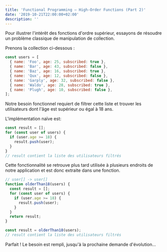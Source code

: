 ```yaml
---
title: 'Functional Programming — High-Order Functions (Part 2)'
date: '2019-10-21T22:00:00+02:00'
description: ''
---
```


Pour illustrer l'intérêt des fonctions d'ordre supérieur, essayons de résoudre un problème classique de manipulation de collection.

Prenons la collection ci-dessous :

```js
const users = [
  { name: 'Foo', age: 25, subscribed: true },
  { name: 'Bar', age: 43, subscribed: false },
  { name: 'Baz', age: 16, subscribed: true },
  { name: 'Qux', age: 12, subscribed: false },
  { name: 'Garply', age: 32, subscribed: false },
  { name: 'Waldo', age: 28, subscribed: true },
  { name: 'Plugh', age: 10, subscribed: false },
];
```

Notre besoin fonctionnel requiert de filtrer cette liste et trouver les utilisateurs dont l'âge est supérieur ou égal à 18 ans.

L'implémentation naïve est:

```js
const result = [];
for (const user of users) {
  if (user.age >= 18) {
    result.push(user);
  }
}
// result contient la liste des utilisateurs filtrés
```

Cette fonctionnalité se retrouve plus tard utilisée à plusieurs endroits de notre application et est donc extraite dans une fonction.

```js
// user[] -> user[]
function olderThan18(users) {
  const result = [];
  for (const user of users) {
    if (user.age >= 18) {
      result.push(user);
    }
  }
  return result;
}

const result = olderThan18(users);
// result contient la liste des utilisateurs filtrés
```

Parfait ! Le besoin est rempli, jusqu'à la prochaine demande d'évolution...
